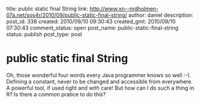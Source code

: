 title: public static final String
link: http://www.xn--nrdholmen-07a.net/sos4r/2010/09/public-static-final-string/
author: daniel
description: 
post_id: 338
created: 2010/09/10 09:30:43
created_gmt: 2010/09/10 07:30:43
comment_status: open
post_name: public-static-final-string
status: publish
post_type: post

# public static final String

Oh, those wonderful four words every Java programmer knows so well :-). Defining a constant, never to be changed and accessible from everywhere. A powerful tool, if used right and with care! But how can I do such a thing in R? Is there a common pratice to do this?